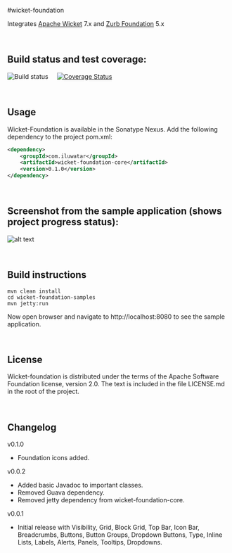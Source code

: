 #wicket-foundation

Integrates [Apache Wicket](http://wicket.apache.org/) 7.x and [Zurb Foundation](http://foundation.zurb.com/) 5.x

<br>

## Build status and test coverage:

![Build status](https://travis-ci.org/iluwatar/wicket-foundation.svg?branch=master)
&nbsp;&nbsp;&nbsp;
[![Coverage Status](https://coveralls.io/repos/iluwatar/wicket-foundation/badge.png?branch=master)](https://coveralls.io/r/iluwatar/wicket-foundation?branch=master)

<br>

## Usage

Wicket-Foundation is available in the Sonatype Nexus. Add the following dependency to the project pom.xml:

```xml
<dependency>
    <groupId>com.iluwatar</groupId>
    <artifactId>wicket-foundation-core</artifactId>
    <version>0.1.0</version>
</dependency>
```

<br>

## Screenshot from the sample application (shows project progress status):

![alt text](https://github.com/iluwatar/wicket-foundation/blob/master/catalog.jpg "Samples catalog")

<br>

## Build instructions

```
mvn clean install
cd wicket-foundation-samples
mvn jetty:run
```
Now open browser and navigate to http://localhost:8080 to see the sample application.

<br>

## License

Wicket-foundation is distributed under the terms of the Apache Software Foundation
license, version 2.0. The text is included in the file LICENSE.md in the root
of the project.

<br>

## Changelog

v0.1.0
* Foundation icons added.

v0.0.2
* Added basic Javadoc to important classes.
* Removed Guava dependency.
* Removed jetty dependency from wicket-foundation-core.
 
v0.0.1
* Initial release with Visibility, Grid, Block Grid, Top Bar, Icon Bar, Breadcrumbs, Buttons, Button Groups, Dropdown Buttons, Type, Inline Lists, Labels, Alerts, Panels, Tooltips, Dropdowns.
